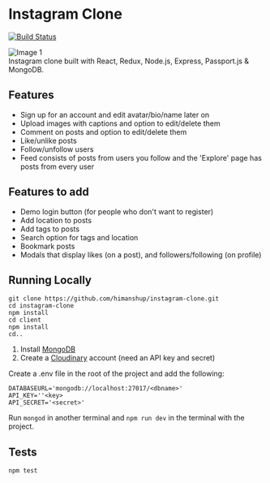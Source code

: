 # Instagram Clone

[![Build Status](https://www.travis-ci.org/himanshup/instagram-clone.svg?branch=master)](https://www.travis-ci.org/himanshup/instagram-clone)

![Image 1](https://raw.githubusercontent.com/himanshup/instagram-clone/master/screenshots/image1.png)  
Instagram clone built with React, Redux, Node.js, Express, Passport.js & MongoDB.

## Features

- Sign up for an account and edit avatar/bio/name later on
- Upload images with captions and option to edit/delete them
- Comment on posts and option to edit/delete them
- Like/unlike posts
- Follow/unfollow users
- Feed consists of posts from users you follow and the 'Explore' page has posts from every user

## Features to add

- Demo login button (for people who don't want to register)
- Add location to posts
- Add tags to posts
- Search option for tags and location
- Bookmark posts
- Modals that display likes (on a post), and followers/following (on profile)

## Running Locally

```
git clone https://github.com/himanshup/instagram-clone.git
cd instagram-clone
npm install
cd client
npm install
cd..
```

1. Install [MongoDB](https://www.mongodb.com/)
2. Create a [Cloudinary](https://cloudinary.com/) account (need an API key and secret)

Create a .env file in the root of the project and add the following:

```
DATABASEURL='mongodb://localhost:27017/<dbname>'
API_KEY=''<key>
API_SECRET='<secret>'
```

Run `mongod` in another terminal and `npm run dev` in the terminal with the project.

## Tests

```
npm test
```
